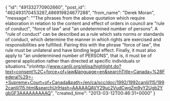  {
   "id": "491332770902660",
   "post_id": "462493170453287_486919824677288",
   "from_name": "Derek Moran",
   "message": "\"The phrases from the above quotation which require elaboration in relation to the content and effect of orders in council are \"rule of conduct\", \"force of law\" and \"an undetermined number of persons\".  A \"rule of conduct\" can be described as a rule which sets norms or standards of conduct, which determine the manner in which rights are exercised and responsibilities are fulfilled.  Pairing this with the phrase \"force of law\", the rule must be unilateral and have binding legal effect.  Finally, it must also apply to \"an undetermined number of PERSONS\", that is, it must be of general application rather than directed at specific individuals or situations.\"\n\nhttp://www.canlii.org/eliisa/highlight.do?text=consent%2C+force+of+law&language=en&searchTitle=Canada+%28Federal%29+-+Supreme+Court+of+Canada&path=/en/ca/scc/doc/1992/1992canlii115/1992canlii115.html&searchUrlHash=AAAAAQAVY29uc2VudCwgZm9yY2Ugb2YgbGF3AAAAAAAAAQ",
   "created_time": "2013-03-12T00:46:31+0000"
 }
